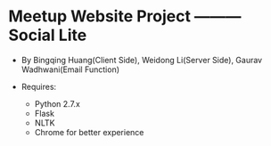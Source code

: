 Meetup Website Project ——— Social Lite
=====
- By Bingqing Huang(Client Side), Weidong Li(Server Side), Gaurav Wadhwani(Email Function)

- Requires:
  - Python 2.7.x
  - Flask
  - NLTK
  - Chrome for better experience
